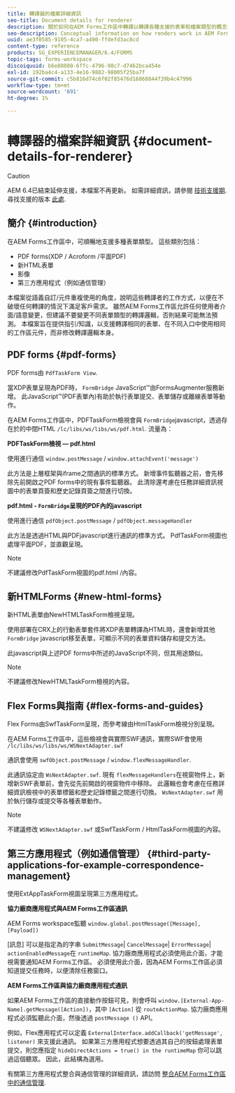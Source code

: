 ```yaml
---
title: 轉譯器的檔案詳細資訊
seo-title: Document details for renderer
description: 關於如何在AEM Forms工作區中轉譯以轉譯各種支援的表單和檔案類型的概念資訊。
seo-description: Conceptual information on how renders work in AEM Forms workspace to render the various supported form and file types.
uuid: ae3f0585-9105-4ca7-a490-ffdefd3ac8cd
content-type: reference
products: SG_EXPERIENCEMANAGER/6.4/FORMS
topic-tags: forms-workspace
discoiquuid: b6e88080-6ffc-4796-98c7-d7462bca454e
exl-id: 192ba4c4-a133-4e16-9882-98005f25ba7f
source-git-commit: c5b816d74c6f02f85476d16868844f39b4c47996
workflow-type: tm+mt
source-wordcount: '691'
ht-degree: 1%

---
```


# 轉譯器的檔案詳細資訊 {#document-details-for-renderer}

>[!CAUTION]
>
>AEM 6.4已結束延伸支援，本檔案不再更新。 如需詳細資訊，請參閱 [技術支援期](https://helpx.adobe.com//tw/support/programs/eol-matrix.html). 尋找支援的版本 [此處](https://experienceleague.adobe.com/docs/).

## 簡介 {#introduction}

在AEM Forms工作區中，可順暢地支援多種表單類型。 這些類別包括：

* PDF forms(XDP / Acroform /平面PDF)
* 新HTML表單
* 影像
* 第三方應用程式（例如通信管理）

本檔案從語義自訂/元件重複使用的角度，說明這些轉譯者的工作方式，以便在不破壞任何轉譯的情況下滿足客戶需求。 雖然AEM Forms工作區允許任何使用者介面/語意變更，但建議不要變更不同表單類型的轉譯邏輯，否則結果可能無法預測。 本檔案旨在提供指引/知識，以支援轉譯相同的表單、在不同入口中使用相同的工作區元件，而非修改轉譯邏輯本身。

## PDF forms {#pdf-forms}

PDF forms由 `PdfTaskForm View`.

當XDP表單呈現為PDF時， `FormBridge` JavaScript™由FormsAugmenter服務新增。 此JavaScript™(PDF表單內)有助於執行表單提交、表單儲存或離線表單等動作。

在AEM Forms工作區中，PDFTaskForm檢視會與 `FormBridge`javascript，透過存在於的中間HTML `/lc/libs/ws/libs/ws/pdf.html`. 流量為：

**PDFTaskForm檢視 — pdf.html**

使用進行通信 `window.postMessage` / `window.attachEvent('message')`

此方法是上層框架與iframe之間通訊的標準方式。 新增事件監聽器之前，會先移除先前開啟之PDF forms中的現有事件監聽器。 此清除還考慮在任務詳細資訊視圖中的表單頁簽和歷史記錄頁簽之間進行切換。

**pdf.html - `FormBridge`呈現的PDF內的javascript**

使用進行通信 `pdfObject.postMessage` / `pdfObject.messageHandler`

此方法是透過HTML與PDFjavascript進行通訊的標準方式。 PdfTaskForm視圖也處理平面PDF，並直觀呈現。

>[!NOTE]
>
>不建議修改PdfTaskForm視圖的pdf.html /內容。

## 新HTMLForms {#new-html-forms}

新HTML表單由NewHTMLTaskForm檢視呈現。

使用部署在CRX上的行動表單套件將XDP表單轉譯為HTML時，還會新增其他 `FormBridge` javascript移至表單，可顯示不同的表單資料儲存和提交方法。

此javascript與上述PDF forms中所述的JavaScript不同，但其用途類似。

>[!NOTE]
>
>不建議修改NewHTMLTaskForm檢視的內容。

## Flex Forms與指南 {#flex-forms-and-guides}

Flex Forms由SwfTaskForm呈現，而參考線由HtmlTaskForm檢視分別呈現。

在AEM Forms工作區中，這些檢視會與實際SWF通訊，實際SWF會使用 `/lc/libs/ws/libs/ws/WSNextAdapter.swf`

通訊會使用 `swfObject.postMessage` / `window.flexMessageHandler`.

此通訊協定由 `WsNextAdapter.swf`. 現有 `flexMessageHandlers`在視窗物件上，新增新SWF表單前，會先從先前開啟的視窗物件中移除。 此邏輯也會考慮在任務詳細資訊檢視中的表單標籤和歷史記錄標籤之間進行切換。 `WsNextAdapter.swf` 用於執行儲存或提交等各種表單動作。

>[!NOTE]
>
>不建議修改 `WSNextAdapter.swf` 或SwfTaskForm / HtmlTaskForm視圖的內容。

## 第三方應用程式（例如通信管理） {#third-party-applications-for-example-correspondence-management}

使用ExtAppTaskForm視圖呈現第三方應用程式。

**協力廠商應用程式與AEM Forms工作區通訊**

AEM Forms workspace監聽 `window.global.postMessage([Message],[Payload])`

[訊息] 可以是指定為的字串 `SubmitMessage`| `CancelMessage`| `ErrorMessage`| `actionEnabledMessage`在 `runtimeMap`. 協力廠商應用程式必須使用此介面，才能視需要通知AEM Forms工作區。 必須使用此介面，因為AEM Forms工作區必須知道提交任務時，以便清除任務窗口。

**AEM Forms工作區與協力廠商應用程式通訊**

如果AEM Forms工作區的直接動作按鈕可見，則會呼叫 `window.[External-App-Name].getMessage([Action])`，其中 `[Action]` 從 `routeActionMap`. 協力廠商應用程式必須監聽此介面，然後透過 `postMessage ()` API。

例如，Flex應用程式可以定義 `ExternalInterface.addCallback('getMessage', listener)` 來支援此通訊。 如果第三方應用程式想要透過其自己的按鈕處理表單提交，則您應指定 `hideDirectActions = true() in the runtimeMap` 你可以跳過這個聽眾。 因此，此結構為選用。

有關第三方應用程式整合與通信管理的詳細資訊，請訪問 [整合AEM Forms工作區中的通信管理](/help/forms/using/integrating-correspondence-management-html-workspace.md).
